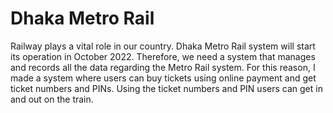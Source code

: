 # Dhaka Metro Rail
Railway plays a vital role in our country. Dhaka Metro Rail system will start its operation in October 2022. Therefore, we need a system that manages and records all the data regarding the Metro Rail system. For this reason, I made a system where users can buy tickets using online payment and get ticket numbers and PINs. Using the ticket numbers and PIN users can get in and out on the train.
